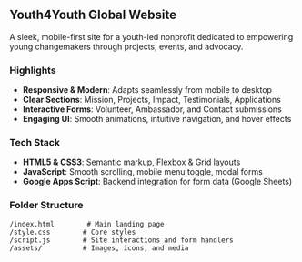 ## Youth4Youth Global Website

A sleek, mobile-first site for a youth-led nonprofit dedicated to empowering young changemakers through projects, events, and advocacy.

### Highlights

* **Responsive & Modern**: Adapts seamlessly from mobile to desktop
* **Clear Sections**: Mission, Projects, Impact, Testimonials, Applications
* **Interactive Forms**: Volunteer, Ambassador, and Contact submissions
* **Engaging UI**: Smooth animations, intuitive navigation, and hover effects

### Tech Stack

* **HTML5 & CSS3**: Semantic markup, Flexbox & Grid layouts
* **JavaScript**: Smooth scrolling, mobile menu toggle, modal forms
* **Google Apps Script**: Backend integration for form data (Google Sheets)

### Folder Structure

```
/index.html        # Main landing page
/style.css        # Core styles
/script.js        # Site interactions and form handlers
/assets/          # Images, icons, and media
```